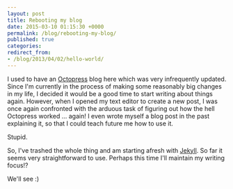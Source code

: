 ```yaml
---
layout: post
title: Rebooting my blog
date: 2015-03-10 01:15:30 +0000
permalink: /blog/rebooting-my-blog/
published: true
categories:
redirect_from:
- /blog/2013/04/02/hello-world/
---
```

I used to have an [Octopress](http://octopress.org/) blog here which was very infrequently updated.
Since I'm currently in the process of making some reasonably big changes in my
life, I decided it would be a good time to start writing about things again.
However, when I opened my text editor to create a new post, I was once again
confronted with the arduous task of figuring out how the hell Octopress worked
... again! I even wrote myself a blog post in the past explaining it, so that
I could teach future me how to use it.

Stupid.

So, I've trashed the whole thing and am starting afresh with
[Jekyll](http://jekyllrb.com/). So far it seems very straightforward to use.
Perhaps this time I'll maintain my writing focus!?

We'll see :)
